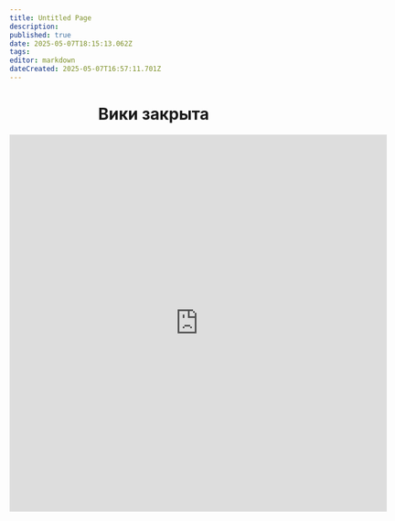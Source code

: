 ```yaml
---
title: Untitled Page
description: 
published: true
date: 2025-05-07T18:15:13.062Z
tags: 
editor: markdown
dateCreated: 2025-05-07T16:57:11.701Z
---
```


<center><h1>Вики закрыта</h1>

<!--<img src="/scale_1200.jpg" class="il"></img>
<iframe width="660" height="660" src="https://www.youtube-nocookie.com/embed/c2zw69Rs_mw?si=6jaMKZ4r7k8Z9oj1" title="YouTube video player" frameborder="0" allow="accelerometer; autoplay; clipboard-write; encrypted-media; gyroscope; picture-in-picture; web-share" referrerpolicy="strict-origin-when-cross-origin" allowfullscreen autoplay></iframe>-->
<iframe width="660" height="660" src="https://www.youtube-nocookie.com/embed/qfGrcetryVQ?si=kQhi39Sf3p_TO12l&amp;controls=0" title="YouTube video player" frameborder="0" allow="accelerometer; autoplay; clipboard-write; encrypted-media; gyroscope; picture-in-picture; web-share" referrerpolicy="strict-origin-when-cross-origin" allowfullscreen></iframe>
  
  </center>